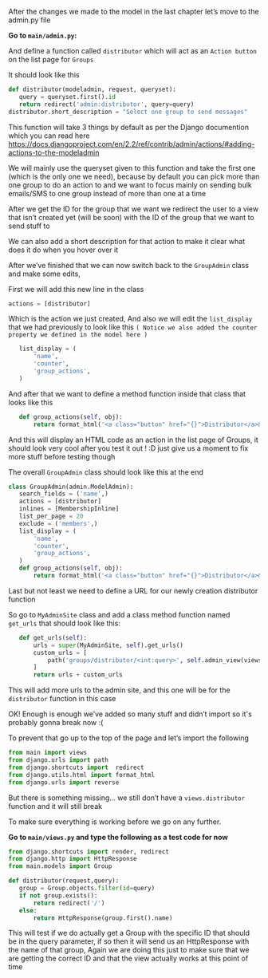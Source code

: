 After the changes we made to the model in the last chapter let’s move to the admin.py file

**Go to `main/admin.py`:**

And define a function called `distributor` which will act as an `Action button` on the list page for `Groups`

It should look like this

```python
def distributor(modeladmin, request, queryset):
   query = queryset.first().id
   return redirect('admin:distributor', query=query)
distributor.short_description = "Select one group to send messages"
```

This function will take 3 things by default as per the Django documention which you can read here https://docs.djangoproject.com/en/2.2/ref/contrib/admin/actions/#adding-actions-to-the-modeladmin

We will mainly use the queryset given to this function and take the first one (which is the only one we need), because by default you can pick more than one group to do an action to and we want to focus mainly on sending bulk emails/SMS to one group instead of more than one at a time

After we get the ID for the group that we want we redirect the user to a view that isn’t created yet (will be soon) with the ID of the group that we want to send stuff to

We can also add a short description for that action to make it clear what does it do when you hover over it

After we’ve finished that we can now switch back to the `GroupAdmin` class and make some edits,

First we will add this new line in the class

```python
actions = [distributor]
```

Which is the action we just created, And also we will edit the `list_display` that we had previously to look like this `( Notice we also added the counter property we defined in the model here )`

```python
   list_display = (
       'name',
       'counter',
       'group_actions',
   )
```

And after that we want to define a method function inside that class that looks like this

```python
   def group_actions(self, obj):
       return format_html('<a class="button" href="{}">Distributor</a>&nbsp;',reverse('admin:distributor', args=[obj.id]))

```

And this will display an HTML code as an action in the list page of Groups, it should look very cool after you test it out ! :D just give us a moment to fix more stuff before testing though

The overall `GroupAdmin` class should look like this at the end

```python
class GroupAdmin(admin.ModelAdmin):
   search_fields = ('name',)
   actions = [distributor]
   inlines = [MembershipInline]
   list_per_page = 20
   exclude = ('members',)
   list_display = (
       'name',
       'counter',
       'group_actions',
   )
   def group_actions(self, obj):
       return format_html('<a class="button" href="{}">Distributor</a>&nbsp;',reverse('admin:distributor', args=[obj.id]))
```

Last but not least we need to define a URL for our newly creation distributor function

So go to `MyAdminSite` class and add a class method function named `get_urls` that should look like this:

```python
   def get_urls(self):
       urls = super(MyAdminSite, self).get_urls()
       custom_urls = [
           path('groups/distributor/<int:query>', self.admin_view(views.distributor), name="distributor"),
       ]
       return urls + custom_urls
```

This will add more urls to the admin site, and this one will be for the `distributor` function in this case

OK! Enough is enough we’ve added so many stuff and didn’t import so it's probably gonna break now :(

To prevent that go up to the top of the page and let’s import the following

```python
from main import views
from django.urls import path
from django.shortcuts import  redirect
from django.utils.html import format_html
from django.urls import reverse

```

But there is something missing… we still don’t have a `views.distributor` function and it will still break

To make sure everything is working before we go on any further.

**Go to `main/views.py` and type the following as a test code for now**

```python
from django.shortcuts import render, redirect
from django.http import HttpResponse
from main.models import Group

def distributor(request,query):
   group = Group.objects.filter(id=query)
   if not group.exists():
       return redirect('/')
   else:
       return HttpResponse(group.first().name)
```

This will test if we do actually get a Group with the specific ID that should be in the query parameter, if so then it will send us an HttpResponse with the name of that group, Again we are doing this just to make sure that we are getting the correct ID and that the view actually works at this point of time
